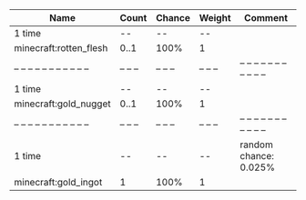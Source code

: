 | Name                   | Count | Chance | Weight | Comment               |
| ---------------------- | ----- | ------ | ------ | --------------------- |
| 1 time                 |    -- |     -- |     -- |                       |
| minecraft:rotten_flesh |  0..1 |   100% |      1 |                       |
| – – – – – – – – – – –  | – – – | – – –  | – – –  | – – – – – – – – – – – |
| 1 time                 |    -- |     -- |     -- |                       |
| minecraft:gold_nugget  |  0..1 |   100% |      1 |                       |
| – – – – – – – – – – –  | – – – | – – –  | – – –  | – – – – – – – – – – – |
| 1 time                 |    -- |     -- |     -- | random chance: 0.025% |
| minecraft:gold_ingot   |     1 |   100% |      1 |                       |